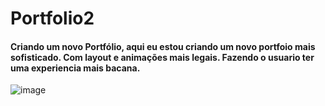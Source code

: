 # Portfolio2
#### Criando um novo Portfólio, aqui eu estou criando um novo portfoio mais sofisticado. Com layout e animações mais legais. Fazendo o usuario ter uma experiencia mais bacana.

![image](https://user-images.githubusercontent.com/44181055/95192114-18636780-07a8-11eb-82d5-4555d33c33aa.png)
